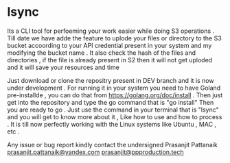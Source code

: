 # lsync
Its a CLI tool for perfoeming your work easier while doing S3 operations .
Till date we have adde the feature to uplode your files or directory to the S3 bucket accoording to your API credential present in your system and my modifying the bucket name .
It also check the hash of the files and directories , if the file is already present in S2 then it will not get uploded and it will save your resources and time

Just download or clone the repositry present in DEV branch and it is now under development .
For running it in your system you need to have Goland pre-installde , you can do that from https://golang.org/doc/install .
Then just get into the repository and type the go command that is "go install"
Then you are ready to go .
Just use the command in your terminal that is "lsync" and you will get to know more about it , Like how to use and how to process .
It is till now perfectly working with the Linux systems like Ubuntu , MAC , etc .

Any issue or bug report kindly contact the undersigned
Prasanjit Pattanaik
prasanjit.pattanaik@yandex.com
prasanjit@ppproduction.tech
